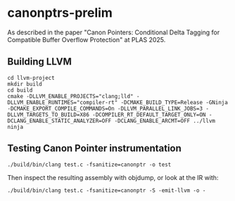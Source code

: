 # canonptrs-prelim

As described in the paper "Canon Pointers: Conditional Delta Tagging for Compatible Buffer Overflow Protection" at PLAS 2025.

## Building LLVM
```
cd llvm-project
mkdir build
cd build
cmake -DLLVM_ENABLE_PROJECTS="clang;lld" -DLLVM_ENABLE_RUNTIMES="compiler-rt" -DCMAKE_BUILD_TYPE=Release -GNinja -DCMAKE_EXPORT_COMPILE_COMMANDS=On -DLLVM_PARALLEL_LINK_JOBS=3 -DLLVM_TARGETS_TO_BUILD=X86 -DCOMPILER_RT_DEFAULT_TARGET_ONLY=ON -DCLANG_ENABLE_STATIC_ANALYZER=OFF -DCLANG_ENABLE_ARCMT=OFF ../llvm
ninja
```

## Testing Canon Pointer instrumentation
```
./build/bin/clang test.c -fsanitize=canonptr -o test
```
Then inspect the resulting assembly with objdump, or look at the IR with:
```
./build/bin/clang test.c -fsanitize=canonptr -S -emit-llvm -o -
```
